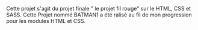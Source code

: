 Cette projet s'agit du projet finale " le projet fil rouge" sur le HTML, CSS et SASS.
Cette Projet nommé BATMAN1 a été ralisé au fil de mon progression pour les modules HTML et CSS.